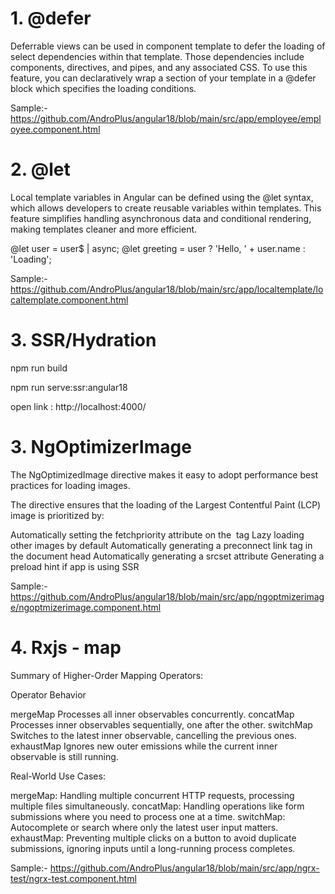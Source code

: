 # 1. @defer
Deferrable views can be used in component template to defer the loading of select dependencies within that template. Those dependencies include components, directives, and pipes, and any associated CSS. To use this feature, you can declaratively wrap a section of your template in a @defer block which specifies the loading conditions.

 Sample:- https://github.com/AndroPlus/angular18/blob/main/src/app/employee/employee.component.html

 # 2. @let 
 Local template variables in Angular can be defined using the @let syntax, which allows developers to create reusable variables within templates. This feature simplifies handling asynchronous data and conditional rendering, making templates cleaner and more efficient.

 @let user = user$ | async;
@let greeting = user ? 'Hello, ' + user.name : 'Loading';

 Sample:-  https://github.com/AndroPlus/angular18/blob/main/src/app/localtemplate/localtemplate.component.html

 # 3. SSR/Hydration
 npm run build

 npm run serve:ssr:angular18

 open link : http://localhost:4000/

  # 3. NgOptimizerImage

The NgOptimizedImage directive makes it easy to adopt performance best practices for loading images.

The directive ensures that the loading of the Largest Contentful Paint (LCP) image is prioritized by:

Automatically setting the fetchpriority attribute on the <img> tag
Lazy loading other images by default
Automatically generating a preconnect link tag in the document head
Automatically generating a srcset attribute
Generating a preload hint if app is using SSR

  Sample:-  https://github.com/AndroPlus/angular18/blob/main/src/app/ngoptmizerimage/ngoptmizerimage.component.html

  # 4. Rxjs - map
Summary of Higher-Order Mapping Operators:

Operator	Behavior

mergeMap	Processes all inner observables concurrently.
concatMap	Processes inner observables sequentially, one after the other.
switchMap	Switches to the latest inner observable, cancelling the previous ones.
exhaustMap	Ignores new outer emissions while the current inner observable is still running.

Real-World Use Cases:

mergeMap: Handling multiple concurrent HTTP requests, processing multiple files simultaneously.
concatMap: Handling operations like form submissions where you need to process one at a time.
switchMap: Autocomplete or search where only the latest user input matters.
exhaustMap: Preventing multiple clicks on a button to avoid duplicate submissions, ignoring inputs until a long-running process completes.

Sample:-  https://github.com/AndroPlus/angular18/blob/main/src/app/ngrx-test/ngrx-test.component.html

